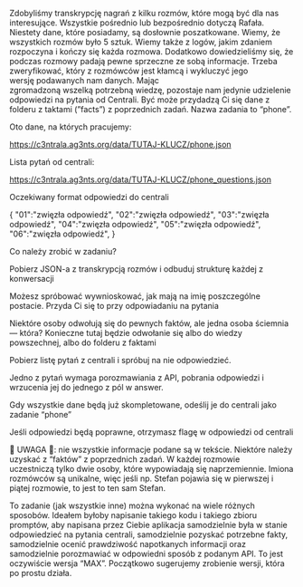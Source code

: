 Zdobyliśmy transkrypcję nagrań z kilku rozmów, które mogą być dla nas interesujące. Wszystkie pośrednio lub bezpośrednio dotyczą Rafała. Niestety dane, które posiadamy, są dosłownie poszatkowane. Wiemy, że wszystkich rozmów było 5 sztuk. Wiemy także z logów, jakim zdaniem rozpoczyna i kończy się każda rozmowa. Dodatkowo dowiedzieliśmy się, że podczas rozmowy padają pewne sprzeczne ze sobą informacje. Trzeba zweryfikować, który z rozmówców jest kłamcą i wykluczyć jego wersję podawanych nam danych. Mając zgromadzoną wszelką potrzebną wiedzę, pozostaje nam jedynie udzielenie odpowiedzi na pytania od Centrali. Być może przydadzą Ci się dane z folderu z taktami (”facts”) z poprzednich zadań. Nazwa zadania to “phone”.

Oto dane, na których pracujemy:

https://c3ntrala.ag3nts.org/data/TUTAJ-KLUCZ/phone.json

Lista pytań od centrali:

https://c3ntrala.ag3nts.org/data/TUTAJ-KLUCZ/phone_questions.json

Oczekiwany format odpowiedzi do centrali

{
  "01":"zwięzła odpowiedź",
  "02":"zwięzła odpowiedź",
  "03":"zwięzła odpowiedź",
  "04":"zwięzła odpowiedź",
  "05":"zwięzła odpowiedź",
  "06":"zwięzła odpowiedź",
}


Co należy zrobić w zadaniu?





Pobierz JSON-a z transkrypcją rozmów i odbuduj strukturę każdej z konwersacji



Możesz spróbować wywnioskować, jak mają na imię poszczególne postacie. Przyda Ci się to przy odpowiadaniu na pytania



Niektóre osoby odwołują się do pewnych faktów, ale jedna osoba ściemnia — która? Konieczne tutaj będzie odwołanie się albo do wiedzy powszechnej, albo do folderu z faktami



Pobierz listę pytań z centrali i spróbuj na nie odpowiedzieć.



Jedno z pytań wymaga porozmawiania z API, pobrania odpowiedzi i wrzucenia jej do jednego z pól w answer.



Gdy wszystkie dane będą już skompletowane, odeślij je do centrali jako zadanie “phone”



Jeśli odpowiedzi będą poprawne, otrzymasz flagę w odpowiedzi od centrali



🚨 UWAGA 🚨: nie wszystkie informacje podane są w tekście. Niektóre należy uzyskać z “faktów” z poprzednich zadań. W każdej rozmowie uczestniczą tylko dwie osoby, które wypowiadają się naprzemiennie. Imiona rozmówców są unikalne, więc jeśli np. Stefan pojawia się w pierwszej i piątej rozmowie, to jest to ten sam Stefan.

To zadanie (jak wszystkie inne) można wykonać na wiele różnych sposobów. Ideałem byłoby napisanie takiego kodu i takiego zbioru promptów, aby napisana przez Ciebie aplikacja samodzielnie była w stanie odpowiedzieć na pytania centrali, samodzielnie pozyskać potrzebne fakty, samodzielnie ocenić prawdziwość napotkanych informacji oraz samodzielnie porozmawiać w odpowiedni sposób z podanym API. To jest oczywiście wersja “MAX”. Początkowo sugerujemy zrobienie wersji, która po prostu działa.

